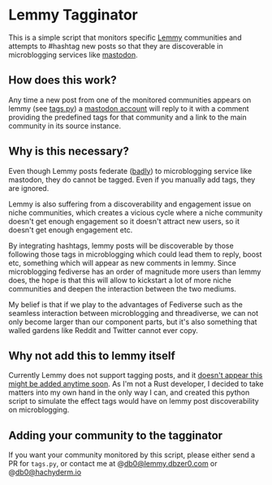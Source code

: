 # Lemmy Tagginator

This is a simple script that monitors specific [Lemmy](https://join-lemmy.org/) communities and attempts to #hashtag new posts so that they are discoverable in microblogging services like [mastodon](https://joinmastodon.org/).

## How does this work?

Any time a new post from one of the monitored communities appears on lemmy (see [tags.py](https://github.com/db0/lemmy-tagginator/blob/main/tagginator/tags.py)) a [mastodon account](https://utter.online/@tagginator) will reply to it with a comment providing the predefined tags for that community and a link to the main community in its source instance.

## Why is this necessary?

Even though Lemmy posts federate ([badly](https://github.com/LemmyNet/lemmy/issues/2972)) to microblogging service like mastodon, they do cannot be tagged. Even if you manually add tags, they are ignored. 

Lemmy is also suffering from a discoverability and engagement issue on niche communities, which creates a vicious cycle where a niche community doesn't get enough engagement so it doesn't attract new users, so it doesn't get enough engagement etc. 

By integrating hashtags, lemmy posts will be discoverable by those following those tags in microblogging which could lead them to reply, boost etc, something which will appear as new comments in lemmy. Since microblogging fediverse has an order of magnitude more users than lemmy does, the hope is that this will allow to kickstart a lot of more niche communities and deepen the interaction between the two mediums. 

My belief is that if we play to the advantages of Fediverse such as the seamless interaction between microblogging and threadiverse, we can not only become larger than our component parts, but it's also something that walled gardens like Reddit and Twitter cannot ever copy.

## Why not add this to lemmy itself

Currently Lemmy does not support tagging posts, and it [doesn't appear this might be added anytime soon](https://github.com/LemmyNet/lemmy/issues/317). As I'm not a Rust developer, I decided to take matters into my own hand in the only way I can, and created this python script to simulate the effect tags would have on lemmy post discoverability on microblogging.


## Adding your community to the tagginator

If you want your community monitored by this script, please either send a PR for `tags.py`, or contact me at @db0@lemmy.dbzer0.com or @db0@hachyderm.io
